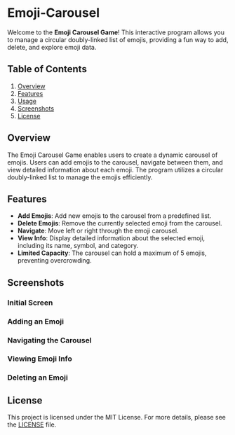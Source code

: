 # Emoji-Carousel

Welcome to the **Emoji Carousel Game**! This interactive program allows you to manage a circular doubly-linked list of emojis, providing a fun way to add, delete, and explore emoji data.

## Table of Contents

1. [Overview](#overview)
2. [Features](#features)
3. [Usage](#usage)
4. [Screenshots](#screenshots)
5. [License](#license)

## Overview

The Emoji Carousel Game enables users to create a dynamic carousel of emojis. Users can add emojis to the carousel, navigate between them, and view detailed information about each emoji. The program utilizes a circular doubly-linked list to manage the emojis efficiently.

## Features

* **Add Emojis**: Add new emojis to the carousel from a predefined list.
* **Delete Emojis**: Remove the currently selected emoji from the carousel.
* **Navigate**: Move left or right through the emoji carousel.
* **View Info**: Display detailed information about the selected emoji, including its name, symbol, and category.
* **Limited Capacity**: The carousel can hold a maximum of 5 emojis, preventing overcrowding.

## Screenshots

### Initial Screen

### Adding an Emoji

### Navigating the Carousel

### Viewing Emoji Info

### Deleting an Emoji

## License 

This project is licensed under the MIT License. For more details, please see the [LICENSE](LICENSE) file.


